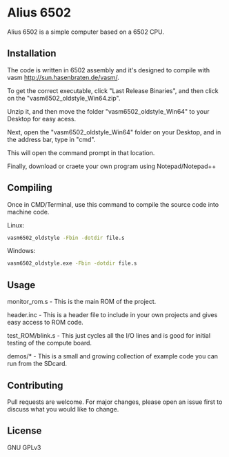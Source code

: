 # Alius 6502

Alius 6502 is a simple computer based on a 6502 CPU.

## Installation

The code is written in 6502 assembly and it's designed to compile with vasm http://sun.hasenbraten.de/vasm/.

To get the correct executable, click "Last Release Binaries", and then click on the "vasm6502_oldstyle_Win64.zip".

 Unzip it, and then move the folder "vasm6502_oldstyle_Win64" to your Desktop for easy acess.

 Next, open the "vasm6502_oldstyle_Win64" folder on your Desktop, and in the address bar, type in "cmd".

 This will open the command prompt in that location.

 Finally, download or craete your own program using Notepad/Notepad++


## Compiling
Once in CMD/Terminal, use this command to compile the source code into machine code.

Linux:
```bash
vasm6502_oldstyle -Fbin -dotdir file.s
```
Windows:
```bash
vasm6502_oldstyle.exe -Fbin -dotdir file.s
```

## Usage
monitor_rom.s - This is the main ROM of the project.

header.inc - This is a header file to include in your own projects and gives easy access to ROM code.


test_ROM/blink.s - This just cycles all the I/O lines and is good for initial testing of the compute board.

demos/* - This is a small and growing collection of example code you can run from the SDcard.

## Contributing
Pull requests are welcome. For major changes, please open an issue first to discuss what you would like to change.

## License
GNU GPLv3
